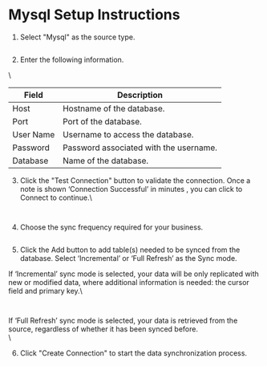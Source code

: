 # Mysql Setup Instructions



1. Select "Mysql" as the source type.

<figure><img src="https://lh7-rt.googleusercontent.com/docsz/AD_4nXf3DQOhgMPCzzvEdXSgH2Y8s0z2ViW-xaQ_jY4xEP6VWNbwUZXYVXOtnlqmzrYcQ04wr-wDV4bfvASGSgjJbvZLP47lCdjA7c3jLxa1BMAohIvyBvohedhB1KOrBV3Zs5sIksJpFFcdSyCjNUA99YUlmH0?key=jGwPjPGalS5OzQ3O6o42BA" alt=""><figcaption></figcaption></figure>

2. Enter the following information.

\


| Field     | Description                            |
| --------- | -------------------------------------- |
| Host      | Hostname of the database.              |
| Port      | Port of the database.                  |
| User Name | Username to access the database.       |
| Password  | Password associated with the username. |
| Database  | Name of the database.                  |



3. Click the "Test Connection" button to validate the connection. Once a note is shown ‘Connection Successful’ in minutes , you can click to Connect to continue.\


<figure><img src="https://lh7-rt.googleusercontent.com/docsz/AD_4nXfq24Cxvr7--mFERa9eoq6YiT5JBnZep9zKtrAnX-1LZSCpPqXD7OVTO3-C2baffKmN8XsapTP2yahg1M0DdRLIWC_xlKHCYudw2elM5_rAwROdKMzpzTL_9CUQJqlBQaz5zcLWEUS2Bd39o4UU4HU0A6KU?key=jGwPjPGalS5OzQ3O6o42BA" alt=""><figcaption></figcaption></figure>



<figure><img src="https://lh7-rt.googleusercontent.com/docsz/AD_4nXfBDo8Tu0MZITPFII3pzAPY7kVxqaGRdh8uioGpX-FoUmKAr9ot2tWaSic83JgxzV2DzI-gmxpNsUk1UwEnKTGwwskyciUR8Tsclw4YGMaL6gMy8cHhQWdEsdhrgPcvtsKR8yRI4RTExmr2iTUuwQX46gc?key=jGwPjPGalS5OzQ3O6o42BA" alt=""><figcaption></figcaption></figure>

4. Choose the sync frequency required for your business.

<figure><img src="https://lh7-rt.googleusercontent.com/docsz/AD_4nXdbVi9APOJss5GVx9B09yUi3ytlYZIOR1_26KDmzk8J9qq7anHmu1hn_vr0D7r_S3PJBeXdtYsxu7m5lZWc7t4mv0WxW2iRP2I2_qCewr2ipQJansjaAZdgE3Vkh4fMldeQQDzcztlVfk_6QB1tq0WThAIU?key=jGwPjPGalS5OzQ3O6o42BA" alt=""><figcaption></figcaption></figure>



5. Click the Add button to add table(s) needed to be synced from the database. Select ‘Incremental’ or ‘Full Refresh’ as the Sync mode.&#x20;



If ‘Incremental’ sync mode is selected, your data will be only replicated with new or modified data, where additional information is needed: the cursor field and primary key.\


<figure><img src="https://lh7-rt.googleusercontent.com/docsz/AD_4nXcyJ22OoGgj3CoirbphzHFQDuJX_PQgxlUJ2Jo-6AMnBsiogE9--7qHLs9FExtLgvz-RYlNKdEtIoNbv78tTwOO4NFG3cPWXCjOPLTCkya6x9-FGc2ColMPl28tRT0BFQNIhzuOIz6bmEk9Lo6jGyoxsWY?key=jGwPjPGalS5OzQ3O6o42BA" alt=""><figcaption></figcaption></figure>

<figure><img src="https://lh7-rt.googleusercontent.com/docsz/AD_4nXeSbh8i_5fVECZzpmwBHVVFhBqGz2UKBW7OjbXZ3z3d_rHPA82brbKDLIJLJJHi5P4JVt8Xx_MTsF3UOHhBsxns-zMPl4Qgf5gHaNZqYyLIZ426jdvobvYv2pTdQqBPJF6ZJmgqX9dA9htsFibnCALIe18?key=jGwPjPGalS5OzQ3O6o42BA" alt=""><figcaption></figcaption></figure>



If  ‘Full Refresh’ sync mode is selected, your data is retrieved from the source, regardless of whether it has been synced before.\
\


6. Click "Create Connection" to start the data synchronization process.

<figure><img src="https://lh7-rt.googleusercontent.com/docsz/AD_4nXe_FHY5Lqib-Gqu9Pa4M8LJmfRnxX-f2JCLSvGWDhmxJxnQ9Lv-NoTNvjt9n2rwF0rm0uug_7xaHmhSqr8072lMzx2nOwvf-U3TWy5-_s2WcgimPXPNgYxKGNlLJQU3ZYj06iWvWKLBP2j3tt82OQ_nH6Y?key=jGwPjPGalS5OzQ3O6o42BA" alt=""><figcaption></figcaption></figure>

